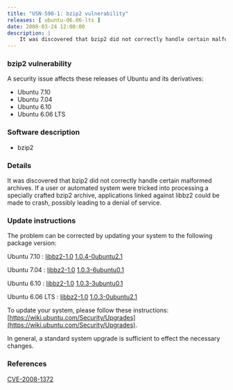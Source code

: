 ```yaml
---
title: "USN-590-1: bzip2 vulnerability"
releases: [ ubuntu-06.06-lts ]
date: 2008-03-24 12:00:00
description: |
    It was discovered that bzip2 did not correctly handle certain malformed archives.  If a user or automated system were tricked into processing a specially crafted bzip2 archive, applications linked against libbz2 could be made to crash, possibly leading to a denial of service. 
--- 
```

 
### bzip2 vulnerability

A security issue affects these releases of Ubuntu and its derivatives:

* Ubuntu 7.10
* Ubuntu 7.04
* Ubuntu 6.10
* Ubuntu 6.06 LTS

### Software description

* bzip2 

### Details

It was discovered that bzip2 did not correctly handle certain malformed archives. If a user or automated system were tricked into processing a specially crafted bzip2 archive, applications linked against libbz2 could be made to crash, possibly leading to a denial of service. 

### Update instructions

The problem can be corrected by updating your system to the following package version:

Ubuntu 7.10
 : [libbz2-1.0](https://launchpad.net/ubuntu/+source/bzip2) <span> [1.0.4-0ubuntu2.1](https://launchpad.net/ubuntu/+source/bzip2/1.0.4-0ubuntu2.1) </span> 

Ubuntu 7.04
 : [libbz2-1.0](https://launchpad.net/ubuntu/+source/bzip2) <span> [1.0.3-6ubuntu0.1](https://launchpad.net/ubuntu/+source/bzip2/1.0.3-6ubuntu0.1) </span> 

Ubuntu 6.10
 : [libbz2-1.0](https://launchpad.net/ubuntu/+source/bzip2) <span> [1.0.3-3ubuntu0.1](https://launchpad.net/ubuntu/+source/bzip2/1.0.3-3ubuntu0.1) </span> 

Ubuntu 6.06 LTS
 : [libbz2-1.0](https://launchpad.net/ubuntu/+source/bzip2) <span> [1.0.3-0ubuntu2.1](https://launchpad.net/ubuntu/+source/bzip2/1.0.3-0ubuntu2.1) </span> 

To update your system, please follow these instructions: [https://wiki.ubuntu.com/Security/Upgrades](https://wiki.ubuntu.com/Security/Upgrades).

In general, a standard system upgrade is sufficient to effect the necessary changes. 

### References

 [CVE-2008-1372](http://people.ubuntu.com/~ubuntu-security/cve/CVE-2008-1372)
 
